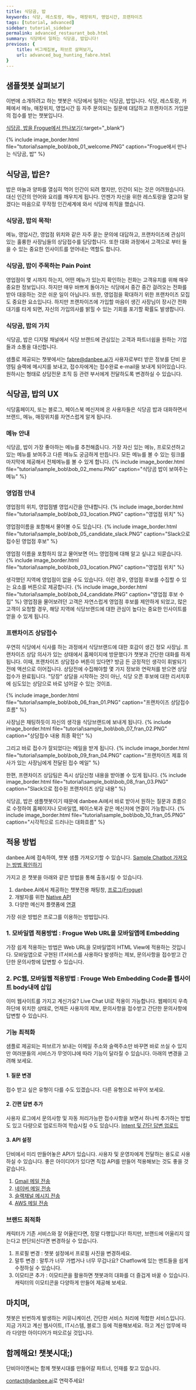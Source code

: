 ```yaml
---
title: 식당곰, 밥 
keywords: 식당, 레스토랑, 메뉴, 매장위치, 영업시간, 프랜차이즈
tags: [tutorial, advanced]
sidebar: tutorial_sidebar
permalink: advanced_restaurant_bob.html
summary: 식당에서 일하는 식당곰, 밥입니다!
previous: {
    title: 버그채집봇, 파브르 살펴보기,
    url: advanced_bug_hunting_fabre.html
}
---
```


## 샘플챗봇 살펴보기
이번에 소개하려고 하는 챗봇은 식당에서 일하는 식당곰, 밥입니다.
식당, 레스토랑, 카페에서 메뉴, 매장위치, 영업시간 등 자주 문의되는 질문에 대답하고 프랜차이즈 가입문의 접수를 받는 챗봇입니다.


<span class="link">[식당곰, 밥을 Frogue에서 만나보기](https://frogue.danbee.ai/?chatbot_id=1f517ca0-4735-4d9a-85bf-65ccdf731f21){:target="_blank"}</span><br/>

{% include image_border.html file="tutorial\sample_bob\bob_01_welcome.PNG" caption="Frogue에서 만나는 식당곰, 밥" %}

## 식당곰, 밥은?
밥은 마늘과 양파를 열심히 먹어 인간이 되려 했지만, 인간이 되는 것은 어려웠습니다. 대신 인간의 언어와 요리를 깨우치게 됩니다. 언젠가 자신을 위한 레스토랑을 열고야 말겠다는 마음으로 무작정 인간세계에 와서 식당에 취직을 했습니다.

### 식당곰, 밥의 목적!
메뉴, 영업시간, 영업점 위치와 같은 자주 묻는 문의에 대답하고, 프랜차이즈에 관심이 있는 훌륭한 사장님들의 상담접수를 담당합니다. 또한 대화 과정에서 고객으로 부터 들을 수 있는 중요한 인사이트를 얻어내는 역할도 합니다.

### 식당곰, 밥이 주목하는 Pain Point
영업점이 몇 시까지 하는지, 어떤 메뉴가 있는지 확인하는 전화는 고객유치를 위해 매우 중요한 정보입니다. 하지만 매우 바쁘게 돌아가는 식당에서 중간 중간 걸려오는 전화를 받아 대응하는 것은 쉬운 일이 아닙니다. 또한, 영업점을 확대하기 위한 프랜차이즈 모집도 중요한 요소입니다. 하지만 프랜차이즈에 가입할 마음이 생긴 사장님이 장시간 전화 대기를 타게 되면, 자신의 가입의사를 밝힐 수 있는 기회를 포기할 확률도 발생합니다. 

### 식당곰, 밥의 가치
식당곰, 밥은 디지털 채널에서 식당 브랜드에 관심있는 고객과 파트너쉽을 원하는 기업들과 소통을 대신합니다.

샘플로 제공되는 챗봇에서는 fabre@danbee.ai가 사용자로부터 받은 정보를 단비 운영팀 슬랙에 메시지를 보내고, 접수자에게는 접수완료 e-mail을 보내게 되어있습니다.
원하시는 형태로 상담전문 조직 등 관련 부서에게 전달하도록 변경하실 수 있습니다.

## 식당곰, 밥의 UX
식당홈페이지, 또는 블로그, 페이스북 메신저에 온 사용자들은 식당곰 밥과 대화하면서 브랜드, 메뉴, 매장위치를 자연스럽게 알게 됩니다.

### 메뉴 안내
식당곰, 밥이 가장 좋아하는 메뉴를 추천해줍니다. 가장 자신 있는 메뉴, 프로모션하고 있는 메뉴를 보여주고 다른 메뉴도 궁금하게 만듭니다.
모든 메뉴를 볼 수 있는 링크를 마지막에 제공해서 전체메뉴를 볼 수 있게 합니다.
{% include image_border.html file="tutorial\sample_bob\bob_02_menu.PNG" caption="식당곰 밥이 보여주는 메뉴" %}

### 영업점 안내
영업점의 위치, 영업점별 영업시간을 안내합니다. 
{% include image_border.html file="tutorial\sample_bob\bob_03_location.PNG" caption="영업점 위치" %}

영업점이름을 포함해서 물어볼 수도 있습니다. 
{% include image_border.html file="tutorial\sample_bob\bob_05_candidate_slack.PNG" caption="Slack으로 접수된 영업점 후보" %}

영업점 이름을 포함하지 않고 물어보면 어느 영업점에 대해 알고 싶냐고 되묻습니다.
{% include image_border.html file="tutorial\sample_bob\bob_03_location.PNG" caption="영업점 위치" %}

생각했던 지역에 영업점이 없을 수도 있습니다. 이런 경우, 영업점 후보를 수집할 수 있는 요소를 버튼으로 제공합니다.
{% include image_border.html file="tutorial\sample_bob\bob_04_candidate.PNG" caption="영업점 후보 수집" %}
영업점을 물어보려던 고객은 자연스럽게 영업점 후보를 제안하게 되었고,
많은 고객이 요청할 경우, 해당 지역에 식당브랜드에 대한 관심이 높다는 중요한 인사이트를 얻을 수 있게 됩니다.

### 프랜차이즈 상담접수
우연히 식당에서 식사를 하는 과정에서 식당브랜드에 대한 호감이 생긴 정모 사장님. 프랜차이즈 상담 의사가 있는 상태에서 홈페이지에 방문했다가 챗봇과 간단한 대화를 하게 됩니다. 이때, 프랜차이즈 상담접수 버튼이 있다면? 방금 든 긍정적인 생각이 휘발되기 전에 액션으로 이어집니다. 상담전에 수집해야할 몇 가지 정보와 연락처를 받으면 상담접수가 완료됩니다.
"당장" 상담을 시작하는 것이 아닌, 식당 오픈 후보에 대한 리서치후에 심도있는 상담으로 바로 넘어갈 수 있는 것이죠.

{% include image_border.html file="tutorial\sample_bob\bob_06_fran_01.PNG" caption="프랜차이즈 상담접수 흐름" %}

사장님은 채팅하듯이 자신의 생각을 식당브랜드에 보내게 됩니다.
{% include image_border.html file="tutorial\sample_bob\bob_07_fran_02.PNG" caption="상담접수 내용 최종 확인" %}

그리고 바로 접수가 잘되었다는 메일을 받게 됩니다.
{% include image_border.html file="tutorial\sample_bob\bob_09_fran_04.PNG" caption="프랜차이즈 제휴 의사가 있는 사장님에게 전달된 접수 메일" %}

한편, 프랜차이즈 상담팀은 즉시 상담신청 내용을 받아볼 수 있게 됩니다.
{% include image_border.html file="tutorial\sample_bob\bob_08_fran_03.PNG" caption="Slack으로 접수된 프랜차이즈 상담 내용" %}

식당곰, 밥은 샘플챗봇이기 때문에 danbee.Ai에서 바로 받아서 원하는 질문과 흐름으로 수정하여 홈페이지나 모바일앱, 페이스북과 같은 메신저에 연결이 가능합니다.
{% include image_border.html file="tutorial\sample_bob\bob_10_fran_05.PNG" caption="시각적으로 드러나는 대화흐름" %}


## 적용 방법

danbee.Ai에 접속하여, 챗봇 샘플 가져오기할 수 있습니다.
<span class="link">[Sample Chatbot 가져오는 방법 확인하기](/samplebot.html#%EC%83%98%ED%94%8C%EC%B1%97%EB%B4%87-%EA%B0%80%EC%A0%B8%EC%98%A4%EA%B8%B0)</span><br/>


가지고 온 챗봇을 아래와 같은 방법을 통해 출동시킬 수 있습니다.

1. danbee.Ai에서 제공하는 챗봇전용 채팅창, [프로그(Frogue)](/channel_frogu.html) <br>
2. 개발자를 위한 [Native API](/channel_native_app.html)<br>
3. 다양한 메신저 플랫폼에 [연결](/channel_connection_settings.html)<br>

가장 쉬운 방법은 프로그를 이용하는 방법입니다.

### 1. 모바일앱 적용방법 : Frogue Web URL을 모바일앱에 Embedding
가장 쉽게 적용하는 방법은 Web URL을 모바일앱의 HTML View에 적용하는 것입니다.
모바일앱으로 구현된 IT서비스를 사용하다 발생하는 제보, 문의사항을 접수받고 간단한 문의사항에 답변할 수 있습니다.

### 2. PC웹, 모바일웹 적용방법 : Frouge Web Embedding Code를 웹사이트 body내에 삽입
이미 웹사이트를 가지고 계신가요? Live Chat UI로 적용이 가능합니다.
웹페이지 우측하단에 위치한 상태로, 언제든 사용자의 제보, 문의사항을 접수받고 간단한 문의사항에 답변할 수 있습니다.


### 기능 최적화
샘플로 제공되는 파브르가 보내는 이메일 주소와 슬랙주소만 바꾸면 바로 쓰실 수 있지만
여러분들의 서비스가 무엇이냐에 따라 기능이 달라질 수 있습니다. 아래의 변경을 고려해 보세요.

#### 1. 질문 변경
접수 받고 싶은 유형이 다를 수도 있겠습니다. 다른 유형으로 바꾸어 보세요.

#### 2. 간편 답변 추가 
사용자 로그에서 문의사항 및 자동 처리가능한 접수사항을 보면서 하나씩 추가하는 방법도 있고
다량으로 업로드하여 학습시킬 수도 있습니다. [Intent 및 간단 답변 업로드](/intent.html#의도intent-업로드)

#### 3. API 설정
단비에서 미리 만들어놓은 API가 있습니다. 사용자 및 운영자에게 전달하는 용도로 사용하실 수 있습니다.
좋은 아이디어가 있다면 직접 API를 만들어 적용해보는 것도 좋을 것 같습니다.
1. [Gmail 메일 전송](/predefined_api_gmailsender.html) <br>
2. [네이버 메일 전송](/predefined_api_navermailsender.html) <br>
3. [슬랙채널 메시지 전송](/predefined_api_slackchannelsender.html) <br>
4. [AWS 메일 전송](/predefined_api_awssessender.html) <br>

### 브랜드 최적화
캐릭터가 기존 서비스와 잘 어울린다면, 정말 다행입니다!
하지만, 브랜드에 어울리지 않는다고 판단되신다면 변경하실 수 있습니다.

1. 프로필 변경 : 챗봇 설정에서 프로필 사진을 변경하세요.
2. 말투 변경 : 말투가 너무 가볍거나 너무 무겁나요? Chatflow에 있는 멘트들을 쉽게 수정하실 수 있습니다.
3. 이모티콘 추가 : 이모티콘을 활용하면 챗봇과의 대화를 더 즐겁게 바꿀 수 있습니다. 캐릭터의 이모티콘을 다양하게 만들어 제공해 보세요.

## 마치며,
챗봇은 빈번하게 발생하는 커뮤니케이션, 간단한 서비스 처리에 적합한 서비스입니다.
지금 가지고 계신 웹사이트, IT시스템, 블로그 등에 적용해보세요.
하고 계신 업무에 따라 다양한 아이디어가 떠오르실 것입니다.

## 함께해요! 챗봇시대;) 
단비아이엔씨는 함께 챗봇시대를 만들어갈 파트너, 인재를 찾고 있습니다. 

[contact@danbee.ai](mailto:contact@danbee.ai)로 연락주세요!


